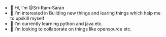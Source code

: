 - 👋 Hi, I’m @Sri-Ram-Saran
- 👀 I’m interested in Building new things and learing things which help me to upskill myself
- 🌱 I’m currently learning python and java etc.
- 💞️ I’m looking to collaborate on things like opensource etc.

<!---
Sri-Ram-Saran/Sri-Ram-Saran is a ✨ special ✨ repository because its `README.md` (this file) appears on your GitHub profile.
You can click the Preview link to take a look at your changes.
--->

